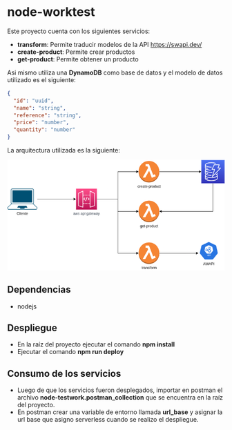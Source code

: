 # node-worktest
Este proyecto cuenta con los siguientes servicios:
 * **transform**: Permite traducir modelos de la API https://swapi.dev/
 * **create-product**: Permite crear productos
 * **get-product**: Permite obtener un producto

Asi mismo utiliza una **DynamoDB** como base de datos y el modelo de datos utilizado es el siguiente:

  ```json
  {
    "id": "uuid",
    "name": "string",
    "reference": "string",
    "price": "number",
    "quantity": "number"
  }
  ```

La arquitectura utilizada es la siguiente:

![](arquitectura.png)

## Dependencias
  * nodejs

## Despliegue

  * En la raíz del proyecto ejecutar el comando **npm install**
  * Ejecutar el comando **npm run deploy**

## Consumo de los servicios
  * Luego de que los servicios fueron desplegados, importar en postman el archivo **node-testwork.postman_collection**  que se encuentra en la raíz del proyecto.
  * En postman crear una variable de entorno llamada **url_base** y asignar la url base que asigno serverless cuando se realizo el despliegue.
  